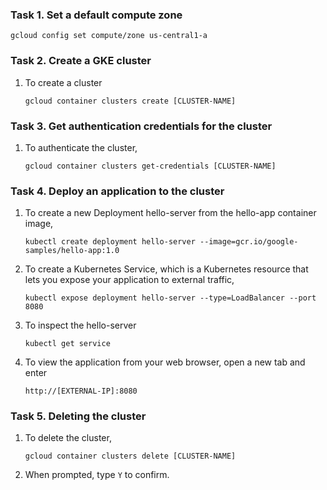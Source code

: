 ### Task 1. Set a default compute zone
	
	gcloud config set compute/zone us-central1-a
	

### Task 2. Create a GKE cluster
1. To create a cluster
	```
	gcloud container clusters create [CLUSTER-NAME]
	```

### Task 3. Get authentication credentials for the cluster
1. To authenticate the cluster,
	```
	gcloud container clusters get-credentials [CLUSTER-NAME]
	```

### Task 4. Deploy an application to the cluster
1. To create a new Deployment hello-server from the hello-app container image,
	```
	kubectl create deployment hello-server --image=gcr.io/google-samples/hello-app:1.0
	```
2. To create a Kubernetes Service, which is a Kubernetes resource that lets you expose your application to external traffic,
	```
	kubectl expose deployment hello-server --type=LoadBalancer --port 8080
	```
3. To inspect the hello-server
	```
	kubectl get service
	```
4. To view the application from your web browser, open a new tab and enter
	```
	http://[EXTERNAL-IP]:8080
	```

### Task 5. Deleting the cluster
1. To delete the cluster,
	```
	gcloud container clusters delete [CLUSTER-NAME]
	```
2. When prompted, type ```Y``` to confirm.
